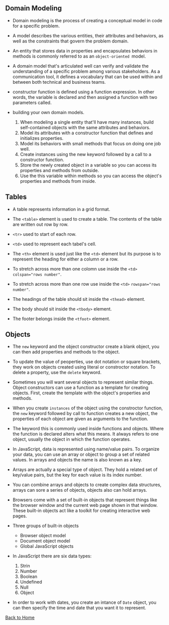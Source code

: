 ## Domain Modeling 

* Domain modeling is the process of creating a conceptual model in code for a specific problem.

* A model describes the various entities, their attributes and behaviors, as well as the constraints that govern the problem domain.

* An entity that stores data in properties and encapsulates behaviors in methods is commonly referred to as an ```object-oriented ```model.

* A domain model that's articulated well can verify and validate the understanding of a specific problem among various stakeholders. As a communication tool, it defines a vocabulary that can be used within and between both technical and business teams.

*  constructor function is defined using a function expression. In other words, the variable is declared and then assigned a function with two parameters called.

*  building your own domain models.

    1. When modeling a single entity that'll have many instances, build self-contained objects with the same attributes and behaviors.
    2. Model its attributes with a constructor function that defines and initializes properties.
    3. Model its behaviors with small methods that focus on doing one job well.
    4. Create instances using the new keyword followed by a call to a constructor function.
    5. Store the newly created object in a variable so you can access its properties and methods from outside.
    6. Use the this variable within methods so you can access the object's properties and methods from inside.

## Tables

* A table represents information in a grid format. 

* The ```<table>``` element is used to create a table. The contents of the table are written out row by row.

* ```<tr>``` used to start of each row.

* ```<td>``` used to represent each tabel's cell.

* The ```<th>``` element is used just like the ```<td>``` element but its purpose is to represent the heading for either a column or a row.

* To stretch across more than one colomn use inside the ```<td>``` ```colspan="rows number"```.

* To stretch across more than one row use inside the ```<td>``` ```rowspan="rows number"```.

* The headings of the table should 
sit inside the ```<thead>``` element. 

* The body should sit inside the 
```<tbody>``` element. 

* The footer belongs inside the 
```<tfoot>``` element.

## Objects

* The ```new``` keyword and the object constructor create a blank object, you can then add properties and methods to the object.

* To update the value of peoperties, use dot notation or square brackets, they work on objects created using literal or constroctor notation. To delete a property, use the ```delete``` keyword.

* Sometimes you will want several objects to represent similar things. Object constructors can use a function as a template for creating objects. First, create the template with the object's properties and methods.

* When you create ```instances``` of the object using the constroctor function, the ```new``` keyword followed by call to function creates a new object, the properties of each object are given as arguments to the function.

* The keyword this is commonly used inside functions and objects. Where the function is declared alters what this means. It always refers to one object, usually the object in which the function operates.

* In JavaScript, data is represented using name/value pairs. To organize your data, you can use an array or object to group a set of related values. In arrays and objects the name is also known as a key.

* Arrays are actually a special type of object. They hold a related set of key/value pairs, but the key for each value is its index number.

* You can combine arrays and objects to create complex data structures, arrays can sore a series of objects, objects also can hold arrays.

* Browsers come with a set of built-in objects that represent things like the browser window and the current web page shown in that window. These built-in objects act like a toolkit for creating interactive web pages.

* Three groups of built-in objects

    * Browser object model
    * Document object model
    * Global JavaScript objects

* In JavaScript there are six data types: 
    1. Strin
    2. Number
    3. Boolean
    4. Undefined
    5. Null
    6. Object

* In order to work with dates, you create an intance of ```Date``` object, you can then specify the time and date that you want it to represent.

[Back to Home](README.md)
